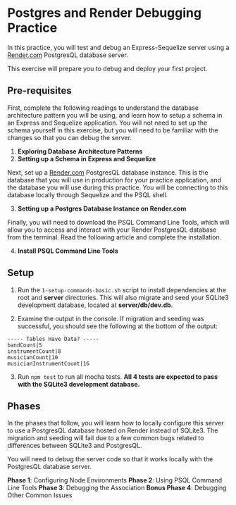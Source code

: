 # Postgres and Render Debugging Practice

In this practice, you will test and debug an Express-Sequelize server using a
[Render.com] PostgresQL database server.

This exercise will prepare you to debug and deploy your first project.

## Pre-requisites

First, complete the following readings to understand the database architecture
pattern you will be using, and learn how to setup a schema in an Express and
Sequelize application. You will not need to set up the schema yourself in this
exercise, but you will need to be familiar with the changes so that you can
debug the server.

1. __Exploring Database Architecture Patterns__
2. __Setting up a Schema in Express and Sequelize__

Next, set up a [Render.com] PostgresQL database instance. This is the database
that you will use in production for your practice application, and the database
you will use during this practice. You will be connecting to this database locally
through Sequelize and the PSQL shell.

3. __Setting up a Postgres Database Instance on Render.com__

Finally, you will need to download the PSQL Command Line Tools, which will allow
you to access and interact with your Render PostgresQL database from the terminal.
Read the following article and complete the installation.

4. __Install PSQL Command Line Tools__


## Setup

1. Run the `1-setup-commands-basic.sh` script to install dependencies at the
   root and __server__ directories. This will also migrate and seed your SQLite3
   development database, located at __server/db/dev.db__.

2. Examine the output in the console. If migration and seeding was successful,
   you should see the following at the bottom of the output:

```plaintext
----- Tables Have Data? -----
bandCount|5
instrumentCount|8
musicianCount|10
musicianInstrumentCount|16
```

3. Run `npm test` to run all mocha tests. __All 4 tests are expected to pass
   with the SQLite3 development database.__

## Phases

In the phases that follow, you will learn how to locally configure this server
to use a PostgresQL database hosted on Render instead of SQLite3. The
migration and seeding will fail due to a few common bugs related to
differences between SQLite3 and PostgresQL.

You will need to debug the server code so that it works locally with the
PostgresQL database server.

__Phase 1__: Configuring Node Environments
__Phase 2__: Using PSQL Command Line Tools
__Phase 3__: Debugging the Association
__Bonus Phase 4__: Debugging Other Common Issues

[Render.com]: https://render.com/
